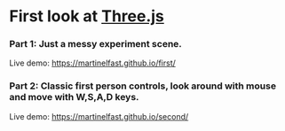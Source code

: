 # First look at <a href="https://threejs.org/">Three.js</a> 

### Part 1: Just a messy experiment scene.

Live demo: https://martinelfast.github.io/first/

### Part 2: Classic first person controls, look around with mouse and move with W,S,A,D keys.

Live demo: https://martinelfast.github.io/second/
